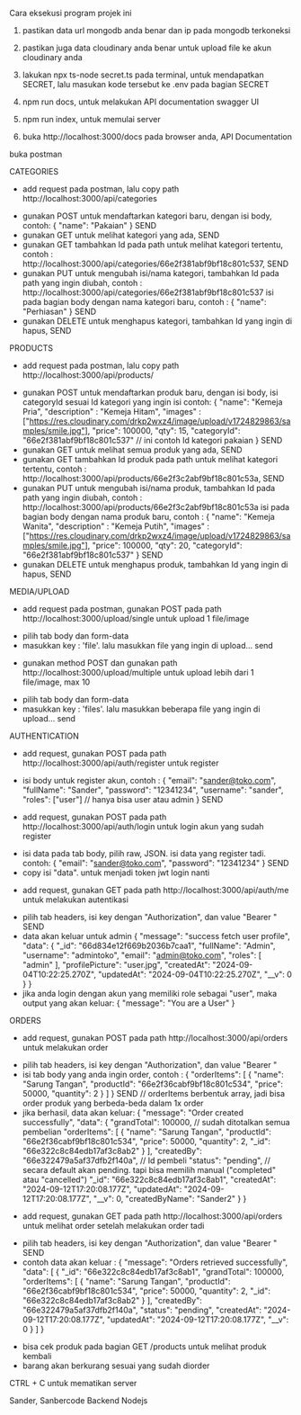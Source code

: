 Cara eksekusi program projek ini

1. pastikan data url mongodb anda benar dan ip pada mongodb terkoneksi
2. pastikan juga data cloudinary anda benar untuk upload file ke akun cloudinary anda
3. lakukan npx ts-node secret.ts pada terminal, untuk mendapatkan SECRET, lalu masukan kode tersebut ke .env pada bagian SECRET

4. npm run docs, untuk melakukan API documentation swagger UI
5. npm run index, untuk memulai server
6. buka http://localhost:3000/docs pada browser anda, API Documentation

buka postman

CATEGORIES
* add request pada postman, lalu copy path http://localhost:3000/api/categories
- gunakan POST untuk mendaftarkan kategori baru, dengan isi body, contoh:
{
    "name": "Pakaian"
}
SEND
- gunakan GET untuk melihat kategori yang ada, SEND
- gunakan GET tambahkan Id pada path untuk melihat kategori tertentu, contoh : http://localhost:3000/api/categories/66e2f381abf9bf18c801c537, SEND
- gunakan PUT untuk mengubah isi/nama kategori, tambahkan Id pada path yang ingin diubah, contoh : http://localhost:3000/api/categories/66e2f381abf9bf18c801c537
isi pada bagian body dengan nama kategori baru, contoh :
{
    "name": "Perhiasan"
} 
SEND
- gunakan DELETE untuk menghapus kategori, tambahkan Id yang ingin di hapus, SEND

PRODUCTS
* add request pada postman, lalu copy path http://localhost:3000/api/products/
- gunakan POST untuk mendaftarkan produk baru, dengan isi body, isi categoryId sesuai Id kategori yang ingin isi contoh:
{
    "name": "Kemeja Pria",
    "description" : "Kemeja Hitam",
    "images" : ["https://res.cloudinary.com/drkp2wxz4/image/upload/v1724829863/samples/smile.jpg"],
    "price": 100000,
    "qty": 15,
    "categoryId": "66e2f381abf9bf18c801c537"   // ini contoh Id kategori pakaian
}
SEND
- gunakan GET untuk melihat semua produk yang ada, SEND
- gunakan GET tambahkan Id produk pada path untuk melihat kategori tertentu, contoh : http://localhost:3000/api/products/66e2f3c2abf9bf18c801c53a, SEND
- gunakan PUT untuk mengubah isi/nama produk, tambahkan Id pada path yang ingin diubah, contoh : http://localhost:3000/api/products/66e2f3c2abf9bf18c801c53a
isi pada bagian body dengan nama produk baru, contoh :
{
    "name": "Kemeja Wanita",
    "description" : "Kemeja Putih",
    "images" : ["https://res.cloudinary.com/drkp2wxz4/image/upload/v1724829863/samples/smile.jpg"],
    "price": 100000,
    "qty": 20,
    "categoryId": "66e2f381abf9bf18c801c537"
}
SEND
- gunakan DELETE untuk menghapus produk, tambahkan Id yang ingin di hapus, SEND

MEDIA/UPLOAD
* add request pada postman, gunakan POST pada path http://localhost:3000/upload/single untuk upload 1 file/image
- pilih tab body dan form-data
- masukkan key : 'file'. lalu masukkan file yang ingin di upload... send
* gunakan method POST dan gunakan path http://localhost:3000/upload/multiple untuk upload lebih dari 1 file/image, max 10
- pilih tab body dan form-data
- masukkan key : 'files'. lalu masukkan beberapa file yang ingin di upload... send

AUTHENTICATION
* add request, gunakan POST pada path http://localhost:3000/api/auth/register untuk register
- isi body untuk register akun, contoh :
{ 
  "email": "sander@toko.com", 
  "fullName": "Sander",
  "password": "12341234",
  "username": "sander",
  "roles": ["user"]  // hanya bisa user atau admin
}
SEND
* add request, gunakan POST pada path http://localhost:3000/api/auth/login untuk login akun yang sudah register
- isi data pada tab body, pilih raw, JSON. isi data yang register tadi. contoh:
{
  "email": "sander@toko.com",
  "password": "12341234"
}
SEND
- copy isi "data". untuk menjadi token jwt login nanti
* add request, gunakan GET pada path http://localhost:3000/api/auth/me untuk melakukan autentikasi
- pilih tab headers, isi key dengan "Authorization", dan value "Bearer <paste token login yang tadi>"
SEND
- data akan keluar untuk admin
{
    "message": "success fetch user profile",
    "data": {
        "_id": "66d834e12f669b2036b7caa1",
        "fullName": "Admin",
        "username": "admintoko",
        "email": "admin@toko.com",
        "roles": [
            "admin"
        ],
        "profilePicture": "user.jpg",
        "createdAt": "2024-09-04T10:22:25.270Z",
        "updatedAt": "2024-09-04T10:22:25.270Z",
        "__v": 0
    }
}
- jika anda login dengan akun yang memiliki role sebagai "user", maka output yang akan keluar:
{
    "message": "You are a User"
}


ORDERS
* add request, gunakan POST pada path http://localhost:3000/api/orders untuk melakukan order
- pilih tab headers, isi key dengan "Authorization", dan value "Bearer <paste token login yang tadi>"
- isi tab body yang anda ingin order, contoh :
{
  "orderItems": [
    {
      "name": "Sarung Tangan",
      "productId": "66e2f36cabf9bf18c801c534", 
      "price": 50000,
      "quantity": 2
    }
  ]
}
SEND
// orderItems berbentuk array, jadi bisa order produk yang berbeda-beda dalam 1x order
- jika berhasil, data akan keluar:
{
    "message": "Order created successfully",
    "data": {
        "grandTotal": 100000,  // sudah ditotalkan semua pembelian
        "orderItems": [
            {
                "name": "Sarung Tangan",
                "productId": "66e2f36cabf9bf18c801c534",
                "price": 50000,
                "quantity": 2,
                "_id": "66e322c8c84edb17af3c8ab2"
            }
        ],
        "createdBy": "66e322479a5af37dfb2f140a",  // Id pembeli
        "status": "pending",  // secara default akan pending. tapi bisa memilih manual ("completed" atau "cancelled")
        "_id": "66e322c8c84edb17af3c8ab1",
        "createdAt": "2024-09-12T17:20:08.177Z",
        "updatedAt": "2024-09-12T17:20:08.177Z",
        "__v": 0,
        "createdByName": "Sander2"
    }
}

* add request, gunakan GET pada path http://localhost:3000/api/orders untuk melihat order setelah melakukan order tadi
- pilih tab headers, isi key dengan "Authorization", dan value "Bearer <paste token login yang tadi>"
SEND
- contoh data akan keluar :
{
    "message": "Orders retrieved successfully",
    "data": [
        {
            "_id": "66e322c8c84edb17af3c8ab1",
            "grandTotal": 100000,
            "orderItems": [
                {
                    "name": "Sarung Tangan",
                    "productId": "66e2f36cabf9bf18c801c534",
                    "price": 50000,
                    "quantity": 2,
                    "_id": "66e322c8c84edb17af3c8ab2"
                }
            ],
            "createdBy": "66e322479a5af37dfb2f140a",
            "status": "pending",
            "createdAt": "2024-09-12T17:20:08.177Z",
            "updatedAt": "2024-09-12T17:20:08.177Z",
            "__v": 0
        }
    ]
}


* bisa cek produk pada bagian GET /products untuk melihat produk kembali
* barang akan berkurang sesuai yang sudah diorder

CTRL + C untuk mematikan server


Sander,
Sanbercode Backend Nodejs
